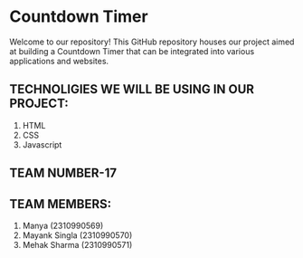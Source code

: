 # Countdown Timer

Welcome to our repository! This GitHub repository houses our project aimed at building a Countdown Timer that can be integrated into various applications and websites.

## TECHNOLIGIES WE WILL BE USING IN OUR PROJECT:
1. HTML
2. CSS
3. Javascript

## TEAM NUMBER-17

## TEAM MEMBERS:

1. Manya (2310990569)
2. Mayank Singla (2310990570)
3. Mehak Sharma (2310990571)
